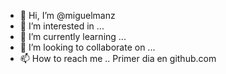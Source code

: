 - 👋 Hi, I’m @miguelmanz
- 👀 I’m interested in ...
- 🌱 I’m currently learning ...
- 💞️ I’m looking to collaborate on ...
- 📫 How to reach me ..
Primer dia en github.com

<!---
miguelmanz/miguelmanz is a ✨ special ✨ repository because its `README.md` (this file) appears on your GitHub profile.
You can click the Preview link to take a look at your changes.
--->
